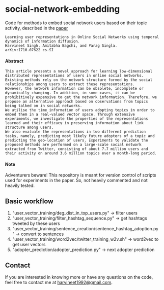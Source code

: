 # social-network-embedding
Code for methods to embed social network users based on their topic activity, described in the [paper](https://arxiv.org/abs/1710.07622)

```
Learning user representations in Online Social Networks using temporal dynamics of information diffusion.
Harvineet Singh, Amitabha Bagchi, and Parag Singla.
arXiv:1710.07622 cs.SI
```

#### Abstract

```
This article presents a novel approach for learning low-dimensional distributed representations of users in online social networks. Existing methods rely on the network structure formed by the social relationships among users to extract these representations. 
However, the network information can be obsolete, incomplete or dynamically changing. In addition, in some cases, it can be prohibitively expensive to get the network information. Therefore, we propose an alternative approach based on observations from topics being talked on in social networks. 
We utilise the time information of users adopting topics in order to embed them in a real-valued vector space. Through extensive experiments, we investigate the properties of the representations learned and their efficacy in preserving information about link structure among users. 
We also evaluate the representations in two different prediction tasks, namely, predicting most likely future adopters of a topic and predicting the geo-location of users. Experiments to validate the proposed methods are performed on a large-scale social network extracted from Twitter, consisting of about 7.7 million users and their activity on around 3.6 million topics over a month-long period.
```

#### Note
Adventurers beware! This repository is meant for version control of scripts used for experiments in the paper. So, not heavily commented and not heavily tested.

## Basic workflow
1. "user_vector_training/deg_dist_in_top_users.py" -> filter users
2. "user_vector_training/filter_hashtag_sequence.py" -> get hashtags tweeted by these users
3. "user_vector_training/sentence_creation/sentence_hashtag_adoption.py" -> convert to sentences
4. "user_vector_training/word2vec/twitter_training_w2v.sh" -> word2vec to get user vectors
5. "adopter_prediction/adopter_prediction.py" -> next adopter prediction

## Contact
If you are interested in knowing more or have any questions on the code, feel free to contact me at <harvineet1992@gmail.com>.